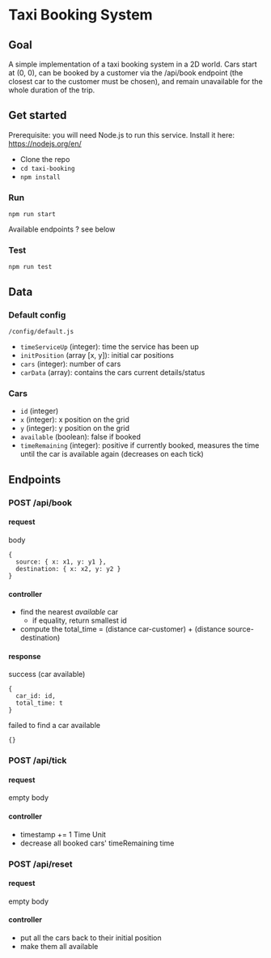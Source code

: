 # Taxi Booking System

## Goal

A simple implementation of a taxi booking system in a 2D world. Cars start at (0, 0), can be booked by a customer via the /api/book endpoint (the closest car to the customer must be chosen), and remain unavailable for the whole duration of the trip.


## Get started

Prerequisite: you will need Node.js to run this service. Install it here: https://nodejs.org/en/

- Clone the repo
- `cd taxi-booking`
- `npm install`


### Run

```
npm run start
```

Available endpoints ? see below



### Test

```
npm run test
```


## Data

### Default config

```
/config/default.js
```

- `timeServiceUp` (integer): time the service has been up
- `initPosition` (array [x, y]): initial car positions
- `cars` (integer): number of cars
- `carData` (array): contains the cars current details/status


### Cars

- `id` (integer)
- `x` (integer): x position on the grid
- `y` (integer): y position on the grid
- `available` (boolean): false if booked
- `timeRemaining` (integer): positive if currently booked, measures the time until the car is available again (decreases on each tick) 


## Endpoints

### POST /api/book

#### request

body
```
{
  source: { x: x1, y: y1 },
  destination: { x: x2, y: y2 }
}
```

#### controller

- find the nearest *available* car
  - if equality, return smallest id
- compute the total_time = (distance car-customer) + (distance source-destination)


#### response

success (car available)
```
{
  car_id: id,
  total_time: t
}
```

failed to find a car available
```
{}
```


### POST /api/tick

#### request

empty body


#### controller

- timestamp += 1 Time Unit
- decrease all booked cars' timeRemaining time


### POST /api/reset

#### request

empty body


#### controller

- put all the cars back to their initial position
- make them all available
